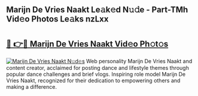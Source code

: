 ## Marijn De Vries Naakt Le𝚊k𝚎d N𝚞𝚍e - Part-TMh Vid𝚎o Photos Le𝚊ks nzLxx

# <h2><a href="http://fb0ald.evod.top/?m=Marijn+De+Vries+Naakt">🔗 👉🔴 Marijn De Vries Naakt Vid𝚎o Ph𝚘t𝚘s</a></h2>

[![Marijn De Vries Naakt N𝚞d𝚎s](https://i.imgur.com/8V9OHl7.gif)](http://fb0ald.evod.top/?m=Marijn+De+Vries+Naakt)
Web personality Marijn De Vries Naakt and content creator, acclaimed for posting dance and lifestyle themes through popular dance challenges and brief vlogs. Inspiring role model Marijn De Vries Naakt, recognized for their dedication to empowering others and making a difference. 
